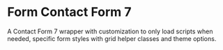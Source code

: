 # Form Contact Form 7

A Contact Form 7 wrapper with customization to only load scripts when needed, specific form styles with grid helper classes and theme options.
